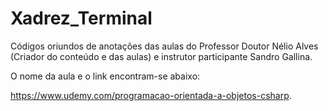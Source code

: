 # Xadrez_Terminal

Códigos oriundos de anotações das aulas do Professor Doutor Nélio Alves (Criador do conteúdo e das aulas) e instrutor
participante Sandro Gallina.

O nome da aula e o link encontram-se abaixo:

https://www.udemy.com/programacao-orientada-a-objetos-csharp.
